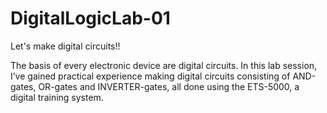 # DigitalLogicLab-01
Let's make digital circuits!!

  The basis of every electronic device are digital circuits. In this lab session, I’ve gained practical experience making digital circuits consisting of AND-gates, OR-gates and INVERTER-gates, all done using the ETS-5000, a digital training system.
